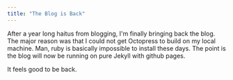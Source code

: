```yaml
---
title: "The Blog is Back"
---
```


After a year long haitus from blogging, I'm finally bringing back the blog. The
major reason was that I could not get Octopress to build on my local machine.
Man, ruby is basically impossible to install these days. The point is the blog
will now be running on pure Jekyll with github pages.

It feels good to be back.
